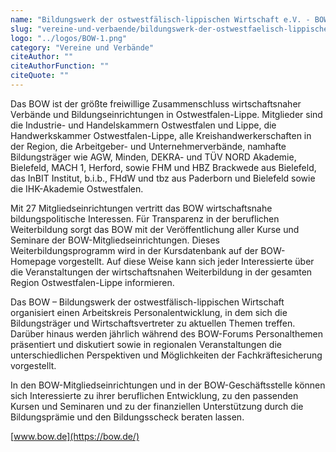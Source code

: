 ```yaml
---
name: "Bildungswerk der ostwestfälisch-lippischen Wirtschaft e.V. - BOW"
slug: "vereine-und-verbaende/bildungswerk-der-ostwestfaelisch-lippischen-wirtschaft-e-v-bow"
logo: "../logos/BOW-1.png"
category: "Vereine und Verbände"
citeAuthor: ""
citeAuthorFunction: ""
citeQuote: ""
---
```


Das BOW ist der größte freiwillige Zusammenschluss wirtschaftsnaher Verbände und Bildungseinrichtungen in Ostwestfalen-Lippe. Mitglieder sind die Industrie- und Handelskammern Ostwestfalen und Lippe, die Handwerkskammer Ostwestfalen-Lippe, alle Kreishandwerkerschaften in der Region, die Arbeitgeber- und Unternehmerverbände, namhafte Bildungsträger wie AGW, Minden, DEKRA- und TÜV NORD Akademie, Bielefeld, MACH 1, Herford, sowie FHM und HBZ Brackwede aus Bielefeld, das InBIT Institut, b.i.b., FHdW und tbz aus Paderborn und Bielefeld sowie die IHK-Akademie Ostwestfalen.

Mit 27 Mitgliedseinrichtungen vertritt das BOW wirtschaftsnahe bildungspolitische Interessen. Für Transparenz in der beruflichen Weiterbildung sorgt das BOW mit der Veröffentlichung aller Kurse und Seminare der BOW-Mitgliedseinrichtungen. Dieses Weiterbildungsprogramm wird in der Kursdatenbank auf der BOW-Homepage vorgestellt. Auf diese Weise kann sich jeder Interessierte über die Veranstaltungen der wirtschaftsnahen Weiterbildung in der gesamten Region Ostwestfalen-Lippe informieren.

Das BOW – Bildungswerk der ostwestfälisch-lippischen Wirtschaft organisiert einen Arbeitskreis Personalentwicklung, in dem sich die Bildungsträger und Wirtschaftsvertreter zu aktuellen Themen treffen. Darüber hinaus werden jährlich während des BOW-Forums Personalthemen präsentiert und diskutiert sowie in regionalen Veranstaltungen die unterschiedlichen Perspektiven und Möglichkeiten der Fachkräftesicherung vorgestellt.

In den BOW-Mitgliedseinrichtungen und in der BOW-Geschäftsstelle können sich Interessierte zu ihrer beruflichen Entwicklung, zu den passenden Kursen und Seminaren und zu der finanziellen Unterstützung durch die Bildungsprämie und den Bildungsscheck beraten lassen.

[www.bow.de](https://bow.de/)
